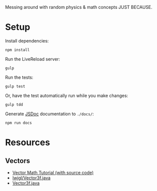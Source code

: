 Messing around with random physics & math concepts JUST BECAUSE.

# Setup

Install dependencies:

    npm install

Run the LiveReload server:

    gulp

Run the tests:

    gulp test

Or, have the test automatically run while you make changes:

    gulp tdd

Generate [JSDoc](http://usejsdoc.org/) documentation to `./docs/`:

    npm run docs

# Resources

## Vectors

* [Vector Math Tutorial (with source code)](http://sacredsoftware.net/tutorials/vector.html)
* [lwjgl/Vector3f.java](https://github.com/LWJGL/lwjgl/blob/master/src/java/org/lwjgl/util/vector/Vector3f.java)
* [Vector3f.java](https://github.com/SilverTiger/lwjgl3-tutorial/blob/master/src/silvertiger/tutorial/lwjgl/math/Vector3f.java)
